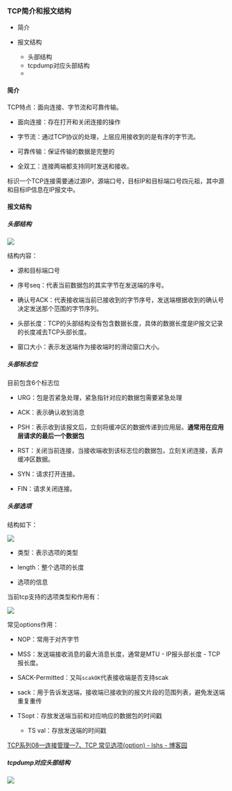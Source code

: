 ### TCP简介和报文结构

- 简介

- 报文结构
  
  - 头部结构
  - tcpdump对应头部结构
  - 

#### 简介

TCP特点：面向连接、字节流和可靠传输。

- 面向连接：存在打开和关闭连接的操作

- 字节流：通过TCP协议的处理，上层应用接收到的是有序的字节流。

- 可靠传输：保证传输的数据是完整的

- 全双工：连接两端都支持同时发送和接收。

标识一个TCP连接需要通过源IP，源端口号，目标IP和目标端口号四元祖，其中源和目标IP信息在IP报文中。

#### 报文结构

##### 头部结构

![](E:\Notebook\Personal\NoteBook\img\3a99875b374730129b98f91e4d18412ad4620355.jpg)

结构内容：

- 源和目标端口号

- 序号seq：代表当前数据包的其实字节在发送端的序号。

- 确认号ACK：代表接收端当前已接收到的字节序号，发送端根据收到的确认号决定发送那个范围的字节序列。

- 头部长度：TCP的头部结构没有包含数据长度，具体的数据长度是IP报文记录的长度减去TCP头部长度。

- 窗口大小：表示发送端作为接收端时的滑动窗口大小。

##### 头部标志位

目前包含6个标志位

- URG：包是否紧急处理，紧急指针对应的数据包需要紧急处理

- ACK：表示确认收到消息

- PSH：表示收到该报文后，立刻将缓冲区的数据传递到应用层。**通常用在应用层请求的最后一个数据包**

- RST：关闭当前连接，当接收端收到该标志位的数据包，立刻关闭连接，丢弃缓冲区数据。

- SYN：请求打开连接。

- FIN：请求关闭连接。

##### 头部选项

结构如下：

![](E:\Notebook\Personal\NoteBook\img\114a40e92c5b093982e45a22ef03fba1e7112114.jpg)

- 类型：表示选项的类型

- length：整个选项的长度

- 选项的信息

当前tcp支持的选项类型和作用有：

![](E:\Notebook\Personal\NoteBook\img\022bad6a68b459d83872dbd680e316e74c44bc15.png)

常见options作用：

- NOP：常用于对齐字节

- MSS：发送端接收消息的最大消息长度，通常是MTU - IP报头部长度 - TCP报长度。

- SACK-Permitted：又叫`scakOK`代表接收端是否支持scak

- sack：用于告诉发送端，接收端已接收到的报文片段的范围列表，避免发送端重复重传

- TSopt：存放发送端当前和对应响应的数据包的时间戳
  
  - TS val：存放发送端的时间戳

[TCP系列08—连接管理—7、TCP 常见选项(option) - lshs - 博客园](https://www.cnblogs.com/lshs/p/6038494.html)

##### tcpdump对应头部结构

![](E:\Notebook\Personal\NoteBook\img\d6ed64ee460ed46255afb763ec948e7ef1c0ba79.png)


